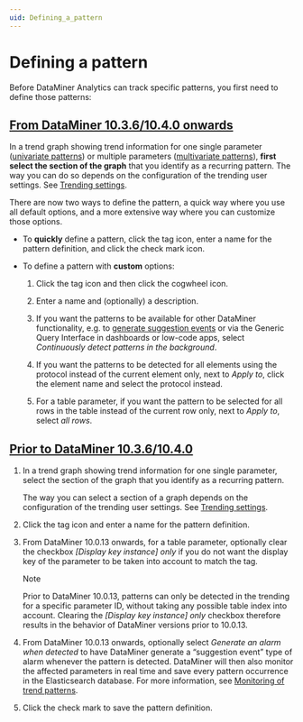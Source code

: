 ```yaml
---
uid: Defining_a_pattern
---
```


# Defining a pattern

Before DataMiner Analytics can track specific patterns, you first need to define those patterns:

## [From DataMiner 10.3.6/10.4.0 onwards](#tab/tabid-1)

In a trend graph showing trend information for one single parameter ([univariate patterns](xref:Working_with_pattern_matching#univariate-patterns)) or multiple parameters ([multivariate patterns](xref:Working_with_pattern_matching#multivariate-patterns)), **first select the section of the graph** that you identify as a recurring pattern. The way you can do so depends on the configuration of the trending user settings. See [Trending settings](xref:User_settings#trending-settings).

There are now two ways to define the pattern, a quick way where you use all default options, and a more extensive way where you can customize those options.<!-- RN 36114 -->

- To **quickly** define a pattern, click the tag icon, enter a name for the pattern definition, and click the check mark icon.

- To define a pattern with **custom** options:

  1. Click the tag icon and then click the cogwheel icon.

  1. Enter a name and (optionally) a description.

  1. If you want the patterns to be available for other DataMiner functionality, e.g. to [generate suggestion events](xref:Monitoring_of_trend_patterns) or via the Generic Query Interface in dashboards or low-code apps, select *Continuously detect patterns in the background*.

  1. If you want the patterns to be detected for all elements using the protocol instead of the current element only, next to *Apply to*, click the element name and select the protocol instead.

  1. For a table parameter, if you want the pattern to be selected for all rows in the table instead of the current row only, next to *Apply to*, select *all rows*.

## [Prior to DataMiner 10.3.6/10.4.0](#tab/tabid-2)

1. In a trend graph showing trend information for one single parameter, select the section of the graph that you identify as a recurring pattern.

   The way you can select a section of a graph depends on the configuration of the trending user settings. See [Trending settings](xref:User_settings#trending-settings).

1. Click the tag icon and enter a name for the pattern definition.

1. From DataMiner 10.0.13 onwards, for a table parameter, optionally clear the checkbox *\[Display key instance\] only* if you do not want the display key of the parameter to be taken into account to match the tag.

   > [!NOTE]
   > Prior to DataMiner 10.0.13, patterns can only be detected in the trending for a specific parameter ID, without taking any possible table index into account. Clearing the *\[Display key instance\] only* checkbox therefore results in the behavior of DataMiner versions prior to 10.0.13.

1. From DataMiner 10.0.13 onwards, optionally select *Generate an alarm when detected* to have DataMiner generate a “suggestion event” type of alarm whenever the pattern is detected. DataMiner will then also monitor the affected parameters in real time and save every pattern occurrence in the Elasticsearch database. For more information, see [Monitoring of trend patterns](xref:Monitoring_of_trend_patterns).

1. Click the check mark to save the pattern definition.

